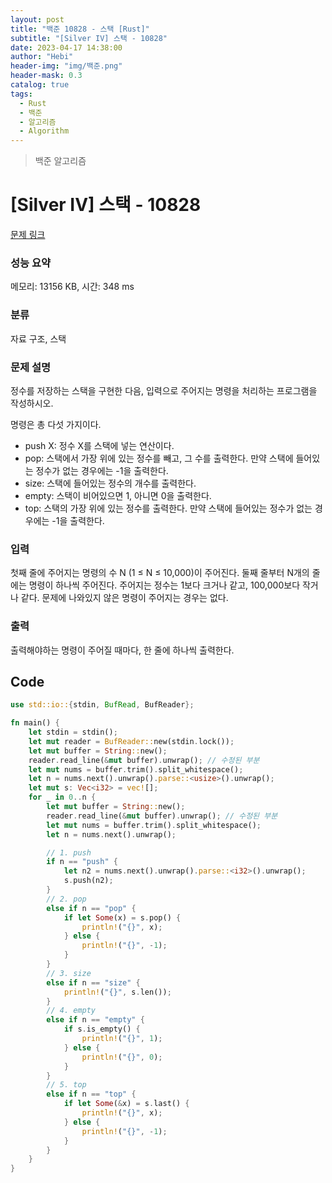 ```yaml
---
layout: post
title: "백준 10828 - 스택 [Rust]"
subtitle: "[Silver IV] 스택 - 10828"
date: 2023-04-17 14:38:00
author: "Hebi"
header-img: "img/백준.png"
header-mask: 0.3
catalog: true
tags:
  - Rust
  - 백준
  - 알고리즘
  - Algorithm
---
```


> 백준 알고리즘

# [Silver IV] 스택 - 10828

[문제 링크](https://www.acmicpc.net/problem/10828)

### 성능 요약

메모리: 13156 KB, 시간: 348 ms

### 분류

자료 구조, 스택

### 문제 설명

<p>정수를 저장하는 스택을 구현한 다음, 입력으로 주어지는 명령을 처리하는 프로그램을 작성하시오.</p>

<p>명령은 총 다섯 가지이다.</p>

<ul>
	<li>push X: 정수 X를 스택에 넣는 연산이다.</li>
	<li>pop: 스택에서 가장 위에 있는 정수를 빼고, 그 수를 출력한다. 만약 스택에 들어있는 정수가 없는 경우에는 -1을 출력한다.</li>
	<li>size: 스택에 들어있는 정수의 개수를 출력한다.</li>
	<li>empty: 스택이 비어있으면 1, 아니면 0을 출력한다.</li>
	<li>top: 스택의 가장 위에 있는 정수를 출력한다. 만약 스택에 들어있는 정수가 없는 경우에는 -1을 출력한다.</li>
</ul>

### 입력

 <p>첫째 줄에 주어지는 명령의 수 N (1 ≤ N ≤ 10,000)이 주어진다. 둘째 줄부터 N개의 줄에는 명령이 하나씩 주어진다. 주어지는 정수는 1보다 크거나 같고, 100,000보다 작거나 같다. 문제에 나와있지 않은 명령이 주어지는 경우는 없다.</p>

### 출력

 <p>출력해야하는 명령이 주어질 때마다, 한 줄에 하나씩 출력한다.</p>

## Code

```rs
use std::io::{stdin, BufRead, BufReader};

fn main() {
    let stdin = stdin();
    let mut reader = BufReader::new(stdin.lock());
    let mut buffer = String::new();
    reader.read_line(&mut buffer).unwrap(); // 수정된 부분
    let mut nums = buffer.trim().split_whitespace();
    let n = nums.next().unwrap().parse::<usize>().unwrap();
    let mut s: Vec<i32> = vec![];
    for _ in 0..n {
        let mut buffer = String::new();
        reader.read_line(&mut buffer).unwrap(); // 수정된 부분
        let mut nums = buffer.trim().split_whitespace();
        let n = nums.next().unwrap();

        // 1. push
        if n == "push" {
            let n2 = nums.next().unwrap().parse::<i32>().unwrap();
            s.push(n2);
        }
        // 2. pop
        else if n == "pop" {
            if let Some(x) = s.pop() {
                println!("{}", x);
            } else {
                println!("{}", -1);
            }
        }
        // 3. size
        else if n == "size" {
            println!("{}", s.len());
        }
        // 4. empty
        else if n == "empty" {
            if s.is_empty() {
                println!("{}", 1);
            } else {
                println!("{}", 0);
            }
        }
        // 5. top
        else if n == "top" {
            if let Some(&x) = s.last() {
                println!("{}", x);
            } else {
                println!("{}", -1);
            }
        }
    }
}
```
